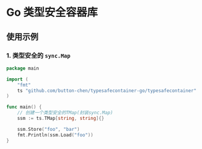 # Go 类型安全容器库

## 使用示例

### 1. 类型安全的 `sync.Map`

```go
package main

import (
    "fmt"
    ts "github.com/button-chen/typesafecontainer-go/typesafecontainer"
)

func main() {
    // 创建一个类型安全的TMap(封装sync.Map)
    ssm := ts.TMap[string, string]{}

    ssm.Store("foo", "bar")
    fmt.Println(ssm.Load("foo"))
}
